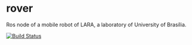 # rover
Ros node of a mobile robot of LARA,  a laboratory of University of Brasília.

[![Build Status](https://travis-ci.org/gabriel1997castro/rover.svg?branch=master)](https://travis-ci.org/gabriel1997castro/rover)
